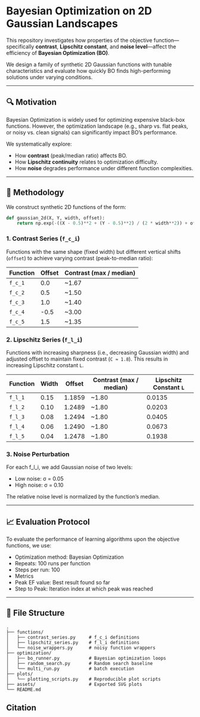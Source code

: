 # Bayesian Optimization on 2D Gaussian Landscapes

This repository investigates how properties of the objective function—specifically **contrast**, **Lipschitz constant**, and **noise level**—affect the efficiency of **Bayesian Optimization (BO)**.

We design a family of synthetic 2D Gaussian functions with tunable characteristics and evaluate how quickly BO finds high-performing solutions under varying conditions.

---

## 🔍 Motivation

Bayesian Optimization is widely used for optimizing expensive black-box functions. However, the optimization landscape (e.g., sharp vs. flat peaks, or noisy vs. clean signals) can significantly impact BO’s performance.

We systematically explore:
- How **contrast** (peak/median ratio) affects BO.
- How **Lipschitz continuity** relates to optimization difficulty.
- How **noise** degrades performance under different function complexities.

---

## 🧪 Methodology

We construct synthetic 2D functions of the form:

```python
def gaussian_2d(X, Y, width, offset):
    return np.exp(-((X - 0.5)**2 + (Y - 0.5)**2) / (2 * width**2)) + offset
```

### 1. Contrast Series (`f_c_i`)

Functions with the same shape (fixed width) but different vertical shifts (`offset`) to achieve varying contrast (peak-to-median ratio):

| Function | Offset | Contrast (max / median) |
|----------|--------|--------------------------|
| `f_c_1`  | 0.0    | ~1.67                    |
| `f_c_2`  | 0.5    | ~1.50                    |
| `f_c_3`  | 1.0    | ~1.40                    |
| `f_c_4`  | -0.5   | ~3.00                    |
| `f_c_5`  | 1.5    | ~1.35                    |

### 2. Lipschitz Series (`f_l_i`)

Functions with increasing sharpness (i.e., decreasing Gaussian width) and adjusted offset to maintain fixed contrast (`C ≈ 1.8`). This results in increasing Lipschitz constant `L`.

| Function | Width  | Offset  | Contrast (max / median) | Lipschitz Constant `L` |
|----------|--------|---------|--------------------------|-------------------------|
| `f_l_1`  | 0.15   | 1.1859  | ~1.80                    | 0.0135                  |
| `f_l_2`  | 0.10   | 1.2489  | ~1.80                    | 0.0203                  |
| `f_l_3`  | 0.08   | 1.2494  | ~1.80                    | 0.0405                  |
| `f_l_4`  | 0.06   | 1.2490  | ~1.80                    | 0.0673                  |
| `f_l_5`  | 0.04   | 1.2478  | ~1.80                    | 0.1938                  |

### 3. Noise Perturbation

For each f_l_i, we add Gaussian noise of two levels:
- Low noise: σ = 0.05
- High noise: σ = 0.10

The relative noise level is normalized by the function’s median.

---

## 📈 Evaluation Protocol


To evaluate the performance of learning algorithms upon the objective functions, we use:
- Optimization method: Bayesian Optimization
- Repeats: 100 runs per function
- Steps per run: 100
- Metrics
- 	Peak EF value: Best result found so far
-	Step to Peak: Iteration index at which peak was reached
 
---

## 📂 File Structure
```
.
├── functions/
│   ├── contrast_series.py     # f_c_i definitions
│   ├── lipschitz_series.py    # f_l_i definitions
│   └── noise_wrappers.py      # noisy function wrappers
├── optimization/
│   ├── bo_runner.py           # Bayesian optimization loops
│   ├── random_search.py       # Random search baseline
│   └── multi_run.py           # batch execution
├── plots/
│   └── plotting_scripts.py    # Reproducible plot scripts
├── assets/                    # Exported SVG plots
└── README.md
```

## Citation
